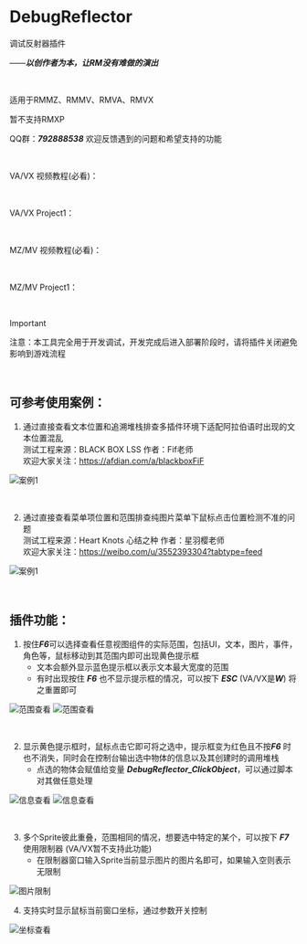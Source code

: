 # DebugReflector

调试反射器插件

——***以创作者为本，让RM没有难做的演出***

<br/>

适用于RMMZ、RMMV、RMVA、RMVX <br/>

暂不支持RMXP<br/>

QQ群：***792888538***   欢迎反馈遇到的问题和希望支持的功能

<br/>

VA/VX 视频教程(必看)：

<br/>

VA/VX Project1：

<br/>

MZ/MV 视频教程(必看)：

<br/>

MZ/MV Project1：

<br/>

> [!IMPORTANT] 
> 注意：本工具完全用于开发调试，开发完成后进入部署阶段时，请将插件关闭避免影响到游戏流程<br/>

<br/>

## 可参考使用案例：

1. 通过直接查看文本位置和追溯堆栈排查多插件环境下适配阿拉伯语时出现的文本位置混乱<br/>
测试工程来源：BLACK BOX LSS  作者：Fif老师<br/>
欢迎大家关注：https://afdian.com/a/blackboxFiF
   
![案例1](https://github.com/cafel176/DebugReflector/blob/main/example1.png?raw=true '案例1')

<br/>

2. 通过直接查看菜单项位置和范围排查纯图片菜单下鼠标点击位置检测不准的问题<br/>
测试工程来源：Heart Knots 心结之种  作者：星羽樱老师<br/>
欢迎大家关注：https://weibo.com/u/3552393304?tabtype=feed

![案例1](https://github.com/cafel176/DebugReflector/blob/main/example2.png?raw=true '案例1')

<br/>

## 插件功能：

1. 按住***F6***可以选择查看任意视图组件的实际范围，包括UI，文本，图片，事件，角色等，鼠标移动到其范围内即可出现黄色提示框
   * 文本会额外显示蓝色提示框以表示文本最大宽度的范围
   * 有时出现按住 ***F6*** 也不显示提示框的情况，可以按下 ***ESC*** (VA/VX是***W***) 将之重置即可
   
![范围查看](https://github.com/cafel176/DebugReflector/blob/main/pic1.png?raw=true '范围查看')
![范围查看](https://github.com/cafel176/DebugReflector/blob/main/pic2.png?raw=true '范围查看')

<br/>

2. 显示黄色提示框时，鼠标点击它即可将之选中，提示框变为红色且不按***F6*** 时也不消失，同时会在控制台输出选中物体的信息以及其创建时的调用堆栈
   * 点选的物体会赋值给变量 ***DebugReflector_ClickObject***，可以通过脚本对其做任意处理
   
![信息查看](https://github.com/cafel176/DebugReflector/blob/main/pic3.png?raw=true '信息查看')
![信息查看](https://github.com/cafel176/DebugReflector/blob/main/pic4.png?raw=true '信息查看')

<br/>

3. 多个Sprite彼此重叠，范围相同的情况，想要选中特定的某个，可以按下 ***F7*** 使用限制器 (VA/VX暂不支持此功能)
   * 在限制器窗口输入Sprite当前显示图片的图片名即可，如果输入空则表示无限制
 
![图片限制](https://github.com/cafel176/DebugReflector/blob/main/pic5.png?raw=true '图片限制')

4. 支持实时显示鼠标当前窗口坐标，通过参数开关控制

![坐标查看](https://github.com/cafel176/DebugReflector/blob/main/pic6.png?raw=true '坐标查看')

<br/>

